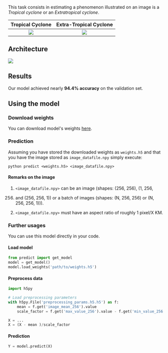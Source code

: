 This task consists in estimating a phenomenon illustrated on an image is a 
*Tropical cyclone* or an *Extratropical cyclone*. 

Tropical Cyclone    |  Extra-Tropical Cyclone
:------------------:|:-------------------------:
![](../../assets/TC.gif)  |  ![](../../assets/xTC.gif)

## Architecture

![](../../assets/tcxtc_net)

## Results

Our model achieved nearly **94.4% accuracy** on the validation set.

## Using the model

### Download weights
You can download model's weights [here](https://mega.nz/#!rioSgAQD!7bzyh3tOfsi8y2th9lUwQa3BAC0Ap2Na4xeZ6NlDXYo).

### Prediction
Assuming you have stored the downloaded weights as `weights.h5` and that you 
have the image stored as `image_datafile.npy` simply execute:

```
python predict <weights.h5> <image_datafile.npy>
```

#### Remarks on the image
1. `<image_datafile.npy>` can be an image (shapes: (256, 256), (1, 256, 
256) and (256, 256, 1)) or a batch of images (shapes: (N, 256, 256) or (N, 
256, 256, 1))).

2. `<image_datafile.npy>` must have an aspect ratio of roughly 1 pixel/X KM.

### Further usages
You can use this model directly in your code.

#### Load model

```python
from predict import get_model
model = get_model()
model.load_weights('path/to/weights.h5')
```

#### Preprocess data

```python
import h5py

# Load preprocessing parameters
with h5py.File('preprocessing_params.h5.h5') as f:
    mean = f.get('image_mean_256').value
    scale_factor = f.get('max_value_256').value - f.get('min_value_256').value

X = ...
X = (X - mean )/scale_factor
```

#### Prediction

```python
Y = model.predict(X)
```